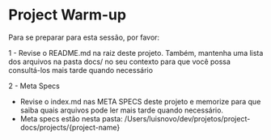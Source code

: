 # Project Warm-up

Para se preparar para esta sessão, por favor:

1 - Revise o README.md na raiz deste projeto. Também, mantenha uma lista dos arquivos na pasta docs/ no seu contexto para que você possa consultá-los mais tarde quando necessário

2 - Meta Specs

- Revise o index.md nas META SPECS deste projeto e memorize para que saiba quais arquivos pode ler mais tarde quando necessário.
- Meta specs estão nesta pasta: /Users/luisnovo/dev/projetos/project-docs/projects/{project-name}